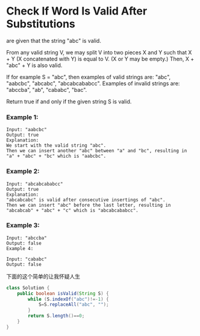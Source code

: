 # Check If Word Is Valid After Substitutions

are given that the string "abc" is valid.

From any valid string V, we may split V into two pieces X and Y such that X + Y (X concatenated with Y) is equal to V.  (X or Y may be empty.)  Then, X + "abc" + Y is also valid.

If for example S = "abc", then examples of valid strings are: "abc", "aabcbc", "abcabc", "abcabcababcc".  Examples of invalid strings are: "abccba", "ab", "cababc", "bac".

Return true if and only if the given string S is valid.



### Example 1:
```
Input: "aabcbc"
Output: true
Explanation:
We start with the valid string "abc".
Then we can insert another "abc" between "a" and "bc", resulting in "a" + "abc" + "bc" which is "aabcbc".
```

### Example 2:
```
Input: "abcabcababcc"
Output: true
Explanation:
"abcabcabc" is valid after consecutive insertings of "abc".
Then we can insert "abc" before the last letter, resulting in "abcabcab" + "abc" + "c" which is "abcabcababcc".
```
### Example 3:
```
Input: "abccba"
Output: false
Example 4:

Input: "cababc"
Output: false
```

下面的这个简单的让我怀疑人生

```Java
class Solution {
    public boolean isValid(String S) {
        while (S.indexOf("abc")!=-1) {
            S=S.replaceAll("abc", "");
        }
        return S.length()==0;
    }
}
```
